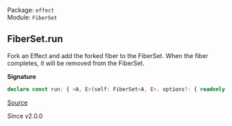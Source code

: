 Package: `effect`<br />
Module: `FiberSet`<br />

## FiberSet.run

Fork an Effect and add the forked fiber to the FiberSet.
When the fiber completes, it will be removed from the FiberSet.

**Signature**

```ts
declare const run: { <A, E>(self: FiberSet<A, E>, options?: { readonly propagateInterruption?: boolean | undefined; } | undefined): <R, XE extends E, XA extends A>(effect: Effect.Effect<XA, XE, R>) => Effect.Effect<Fiber.RuntimeFiber<XA, XE>, never, R>; <A, E, R, XE extends E, XA extends A>(self: FiberSet<A, E>, effect: Effect.Effect<XA, XE, R>, options?: { readonly propagateInterruption?: boolean | undefined; } | undefined): Effect.Effect<Fiber.RuntimeFiber<XA, XE>, never, R>; }
```

[Source](https://github.com/Effect-TS/effect/tree/main/packages/effect/src/FiberSet.ts#L296)

Since v2.0.0